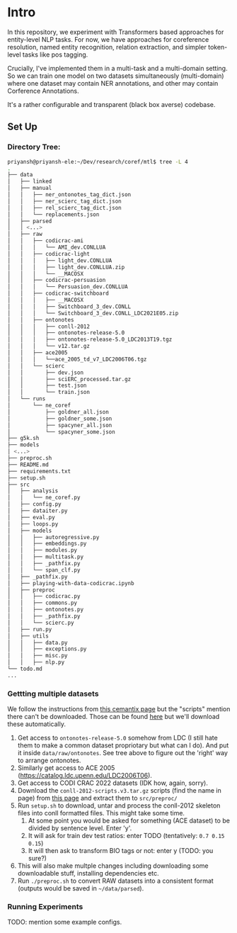 # Intro

In this repository, we experiment with Transformers based approaches for entity-level NLP tasks. For now, we have approaches for coreference resolution, named entity recognition, relation extraction, and simpler token-level tasks like pos tagging. 

Crucially, I've implemented them in a multi-task and a multi-domain setting. So we can train one model on two datasets simultaneously (multi-domain) where one dataset may contain NER annotations, and other may contain Corference Annotations. 

It's a rather configurable and transparent (black box averse) codebase. 

## Set Up

### Directory Tree:

```bash
priyansh@priyansh-ele:~/Dev/research/coref/mtl$ tree -L 4
.
├── data
│   ├── linked
│   ├── manual
│   │   ├── ner_ontonotes_tag_dict.json
│   │   ├── ner_scierc_tag_dict.json
│   │   ├── rel_scierc_tag_dict.json
│   │   └── replacements.json
│   ├── parsed
│   │ <...> 
│   ├── raw
│   │   ├── codicrac-ami
│   │   │   └── AMI_dev.CONLLUA
│   │   ├── codicrac-light
│   │   │   ├── light_dev.CONLLUA
│   │   │   ├── light_dev.CONLLUA.zip
│   │   │   └── __MACOSX
│   │   ├── codicrac-persuasion
│   │   │   └── Persuasion_dev.CONLLUA
│   │   ├── codicrac-switchboard
│   │   │   ├── __MACOSX
│   │   │   ├── Switchboard_3_dev.CONLL
│   │   │   └── Switchboard_3_dev.CONLL_LDC2021E05.zip
│   │   ├── ontonotes
│   │   │   ├── conll-2012
│   │   │   ├── ontonotes-release-5.0
│   │   │   ├── ontonotes-release-5.0_LDC2013T19.tgz
│   │   │   └── v12.tar.gz
│   │   ├── ace2005
│   │   │   └──ace_2005_td_v7_LDC2006T06.tgz
│   │   └── scierc
│   │       ├── dev.json
│   │       ├── sciERC_processed.tar.gz
│   │       ├── test.json
│   │       └── train.json
│   └── runs
│       └── ne_coref
│           ├── goldner_all.json
│           ├── goldner_some.json
│           ├── spacyner_all.json
│           └── spacyner_some.json
├── g5k.sh
├── models
│ <...>
├── preproc.sh
├── README.md
├── requirements.txt
├── setup.sh
├── src
│   ├── analysis
│   │   └── ne_coref.py
│   ├── config.py
│   ├── dataiter.py
│   ├── eval.py
│   ├── loops.py
│   ├── models
│   │   ├── autoregressive.py
│   │   ├── embeddings.py
│   │   ├── modules.py
│   │   ├── multitask.py
│   │   ├── _pathfix.py
│   │   └── span_clf.py
│   ├── _pathfix.py
│   ├── playing-with-data-codicrac.ipynb
│   ├── preproc
│   │   ├── codicrac.py
│   │   ├── commons.py
│   │   ├── ontonotes.py
│   │   ├── _pathfix.py
│   │   └── scierc.py
│   ├── run.py
│   ├── utils
│   │   ├── data.py
│   │   ├── exceptions.py
│   │   ├── misc.py
│   │   ├── nlp.py
└── todo.md
...
```

### Gettting multiple datasets

We follow the instructions from [this cemantix page](https://cemantix.org/data/ontonotes.html) but the "scripts" mention there can't be downloaded. Those can be found [here](https://cemantix.org/conll/2012/data.html) but
we'll download these automatically.

1. Get access to `ontonotes-release-5.0` somehow from LDC (I still hate them to make a common dataset propriotary but what can I do). And put it inside `data/raw/ontonotes`. See tree above to figure out the 'right' way
   to arrange ontonotes.
2. Similarly get access to ACE 2005 (https://catalog.ldc.upenn.edu/LDC2006T06).
3. Get access to CODI CRAC 2022 datasets (IDK how, again, sorry).
4. Download the `conll-2012-scripts.v3.tar.gz` scripts (find the name in page) from [this page](https://cemantix.org/conll/2012/data.html) and extract them to `src/preproc/`
5. Run `setup.sh` to download, untar and process the conll-2012 skeleton files into conll formatted files. This might take some time.
   1. At some point you would be asked for something (ACE dataset) to be divided by sentence level. Enter 'y'.
   2. It will ask for train dev test ratios: enter TODO (tentatively: `0.7 0.15 0.15`)
   3. It will then ask to transform BIO tags or not: enter y (TODO: you sure?)
6. This will also make multple changes including downloading some downloadable stuff, installing dependencies etc.
7. Run `./preproc.sh` to convert RAW datasets into a consistent format (outputs would be saved in `~/data/parsed`).

### Running Experiments

TODO: mention some example configs.
